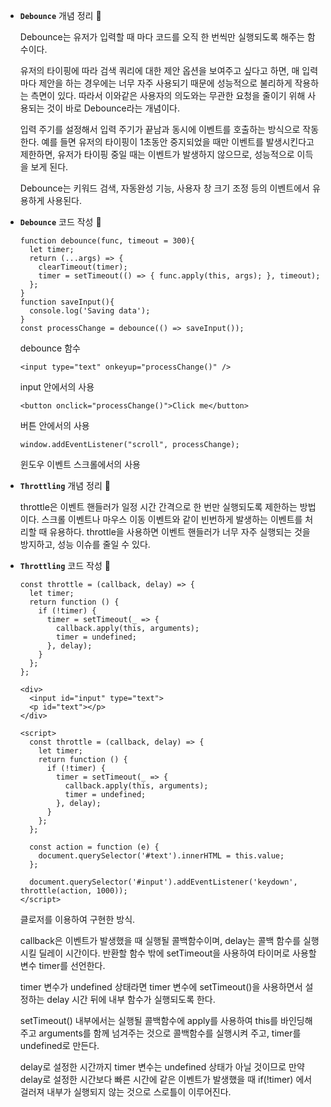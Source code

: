 - **`Debounce`** 개념 정리 🍠
    
    Debounce는 유저가 입력할 때 마다 코드를 오직 한 번씩만 실행되도록 해주는 함수이다. 
    
    유저의 타이핑에 따라 검색 쿼리에 대한 제안 옵션을 보여주고 싶다고 하면, 매 입력마다 제안을 하는 경우에는 너무 자주 사용되기 때문에 성능적으로 불리하게 작용하는 측면이 있다. 따라서 이와같은 사용자의 의도와는 무관한 요청을 줄이기 위해 사용되는 것이 바로 Debounce라는 개념이다. 
    
    입력 주기를 설정해서 입력 주기가 끝남과 동시에 이벤트를 호출하는 방식으로 작동한다. 예를 들면 유저의 타이핑이 1초동안 중지되었을 때만 이벤트를 발생시킨다고 제한하면, 유저가 타이핑 중일 때는 이벤트가 발생하지 않으므로, 성능적으로 이득을 보게 된다. 
    
    Debounce는 키워드 검색, 자동완성 기능, 사용자 창 크기 조정 등의 이벤트에서 유용하게 사용된다. 
    
- **`Debounce`** 코드 작성 🍠
    
    ```tsx
    function debounce(func, timeout = 300){
      let timer;
      return (...args) => {
        clearTimeout(timer);
        timer = setTimeout(() => { func.apply(this, args); }, timeout);
      };
    }
    function saveInput(){
      console.log('Saving data');
    }
    const processChange = debounce(() => saveInput());
    ```
    
    debounce 함수
    
    ```tsx
    <input type="text" onkeyup="processChange()" />
    ```
    
    input 안에서의 사용
    
    ```tsx
    <button onclick="processChange()">Click me</button>
    ```
    
    버튼 안에서의 사용
    
    ```tsx
    window.addEventListener("scroll", processChange);
    ```
    
    윈도우 이벤트 스크롤에서의 사용



- **`Throttling`** 개념 정리 🍠
    
    throttle은 이벤트 핸들러가 일정 시간 간격으로 한 번만 실행되도록 제한하는 방법이다. 스크롤 이벤트나 마우스 이동 이벤트와 같이 빈번하게 발생하는 이벤트를 처리할 때 유용하다. throttle을 사용하면 이벤트 핸들러가 너무 자주 실행되는 것을 방지하고, 성능 이슈를 줄일 수 있다. 
    
- **`Throttling`** 코드 작성 🍠
    
    ```tsx
    const throttle = (callback, delay) => {
      let timer;
      return function () {
        if (!timer) {
          timer = setTimeout(_ => {
            callback.apply(this, arguments);
            timer = undefined;
          }, delay);
        }
      };
    };
    ```
    
    ```tsx
    <div>
      <input id="input" type="text">
      <p id="text"></p>
    </div>
    
    <script>
      const throttle = (callback, delay) => {
        let timer;
        return function () {
          if (!timer) {
            timer = setTimeout(_ => {
              callback.apply(this, arguments);
              timer = undefined;
            }, delay);
          }
        };
      };
    
      const action = function (e) {
        document.querySelector('#text').innerHTML = this.value;
      };
    
      document.querySelector('#input').addEventListener('keydown', throttle(action, 1000));
    </script>
    ```
    
    클로저를 이용하여 구현한 방식.
    
    callback은 이벤트가 발생했을 때 실행될 콜백함수이며, delay는 콜백 함수를 실행시킬 딜레이 시간이다. 반환할 함수 밖에 setTimeout을 사용하여 타이머로 사용할 변수 timer를 선언한다. 
    
    timer 변수가 undefined 상태라면 timer 변수에 setTimeout()을 사용하면서 설정하는 delay 시간 뒤에 내부 함수가 실행되도록 한다. 
    
    setTimeout() 내부에서는 실행될 콜백함수에 apply를 사용하여 this를 바인딩해주고 arguments를 함께 넘겨주는 것으로 콜백함수를 실행시켜 주고, timer를 undefined로 만든다.
    
    delay로 설정한 시간까지 timer 변수는 undefined 상태가 아닐 것이므로 만약 delay로 설정한 시간보다 빠른 시간에 같은 이벤트가 발생했을 때 if(!timer) 에서 걸러져 내부가 실행되지 않는 것으로 스로틀이 이루어진다.
